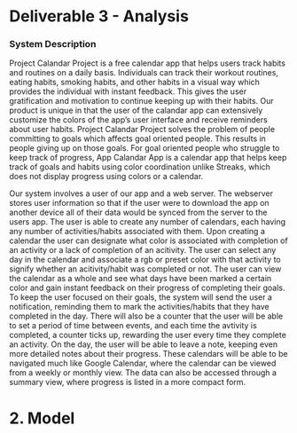 # Deliverable 3 - Analysis


### System Description
   Project Calandar Project is a free calendar app that helps users track habits and routines on a daily basis. Individuals can track their workout routines, eating habits, smoking habits, and other habits in a visual way which provides the individual with instant feedback. This gives the user gratification and motivation to continue keeping up with their habits. Our product is unique in that the user of the calandar app can extensively customize the colors of the app’s user interface and receive reminders about user habits. Project Calandar Project solves the problem of people committing to goals which affects goal oriented people. This results in people giving up on those goals. For goal oriented people who struggle to keep track of progress, App Calandar App is a calendar app that helps keep track of goals and habits using color coordination unlike Streaks, which does not display progress using colors or a calendar.

   Our system involves a user of our app and a web server. The webserver stores user information so that if the user were to download the app on another device all of their data would be synced from the server to the users app. The user is able to create any number of calendars, each having any number of activities/habits associated with them. Upon creating a calendar the user can designate what color is associated with completion of an activity or a lack of  completion of an acitivity. The user can select any day in the calendar and associate a rgb or preset color with that activity to signify whether an acitivity/habit was completed or not. The user can view the calendar as a whole and see what days have been marked a certain color and gain instant feedback on their progress of completing their goals. To keep the user focused on their goals, the system will send the user a notification, reminding them to mark the activities/habits that they have completed in the day. There will also be a counter that the user will be able to set a period of time between events, and each time the avtivity is completed, a counter ticks up, rewarding the user every time they complete an activity.  On the day, the user will be able to leave a note, keeping even more detailed notes about their progress. These calendars will be able to be navigated much like Google Calendar, where the calendar can be viewed from a weekly or monthly view. The data can also be accessed through a summary view, where progress is listed in a more compact form.

# 2. Model
